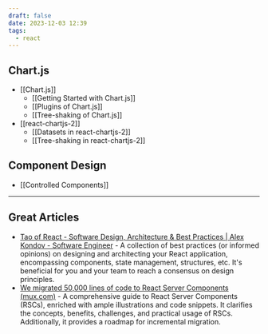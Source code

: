 ```yaml
---
draft: false
date: 2023-12-03 12:39
tags:
  - react
---
```


## Chart.js
- [[Chart.js]]
	- [[Getting Started with Chart.js]]
	- [[Plugins of Chart.js]]
	- [[Tree-shaking of Chart.js]]
- [[react-chartjs-2]]
	- [[Datasets in react-chartjs-2]]
	- [[Tree-shaking in react-chartjs-2]]

## Component Design
- [[Controlled Components]]

---

## Great Articles
- [Tao of React - Software Design, Architecture & Best Practices | Alex Kondov - Software Engineer](https://alexkondov.com/tao-of-react/) - A collection of best practices (or informed opinions) on designing and architecting your React application, encompassing components, state management, structures, etc. It's beneficial for you and your team to reach a consensus on design principles.
- [We migrated 50,000 lines of code to React Server Components (mux.com)](https://www.mux.com/blog/what-are-react-server-components#what-are-react-server-components-what-are-they-good-for) - A comprehensive guide to React Server Components (RSCs), enriched with ample illustrations and code snippets. It clarifies the concepts, benefits, challenges, and practical usage of RSCs. Additionally, it provides a roadmap for incremental migration.